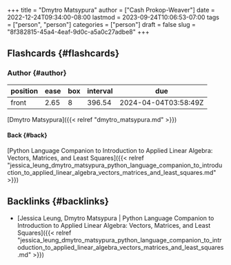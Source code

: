 +++
title = "Dmytro Matsypura"
author = ["Cash Prokop-Weaver"]
date = 2022-12-24T09:34:00-08:00
lastmod = 2023-09-24T10:06:53-07:00
tags = ["person", "person"]
categories = ["person"]
draft = false
slug = "8f382815-45a4-4eaf-9d0c-a5a0c27adbe8"
+++

## Flashcards {#flashcards}


### Author {#author}

| position | ease | box | interval | due                  |
|----------|------|-----|----------|----------------------|
| front    | 2.65 | 8   | 396.54   | 2024-04-04T03:58:49Z |

[Dmytro Matsypura]({{< relref "dmytro_matsypura.md" >}})


#### Back {#back}

[Python Language Companion to Introduction to Applied Linear Algebra: Vectors, Matrices, and Least Squares]({{< relref "jessica_leung_dmytro_matsypura_python_language_companion_to_introduction_to_applied_linear_algebra_vectors_matrices_and_least_squares.md" >}})


## Backlinks {#backlinks}

-   [Jessica Leung, Dmytro Matsypura | Python Language Companion to Introduction to Applied Linear Algebra: Vectors, Matrices, and Least Squares]({{< relref "jessica_leung_dmytro_matsypura_python_language_companion_to_introduction_to_applied_linear_algebra_vectors_matrices_and_least_squares.md" >}})
